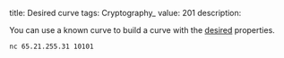 title: Desired curve
tags: Cryptography_
value: 201
description: <p>You can use a known curve to build a curve with the <a href="/tasks/desiredcurve_2320339250e1c5ab4ea36d756ee960a7f1843ce9.txz">desired</a> properties.</p>
<pre><code>nc 65.21.255.31 10101
</code></pre>
